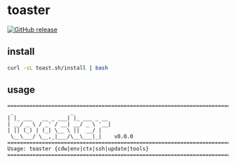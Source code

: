 # toaster

[![GitHub release](https://img.shields.io/github/release/opspresso/toaster.svg)](https://github.com/opspresso/toaster/releases)

## install

```bash
curl -sL toast.sh/install | bash
```

## usage

<!-- usage start -->

```
================================================================================
 _                  _
| |_ ___   __ _ ___| |_ ___ _ __
| __/ _ \ / _' / __| __/ _ \ '__|
| || (_) | (_| \__ \ ||  __/ |
 \__\___/ \__,_|___/\__\___|_|    v0.0.0
================================================================================
Usage: toaster {cdw|env|ctx|ssh|update|tools}
================================================================================
```

<!-- usage end -->

